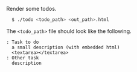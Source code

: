 Render some todos.

```bash
  $ ./todo <todo_path> <out_path>.html
```

The `<todo_path>` file should look like the following.

```
: Task to do
  a small description (with embedded html)
  <textarea></textarea>
: Other task
  description
```
